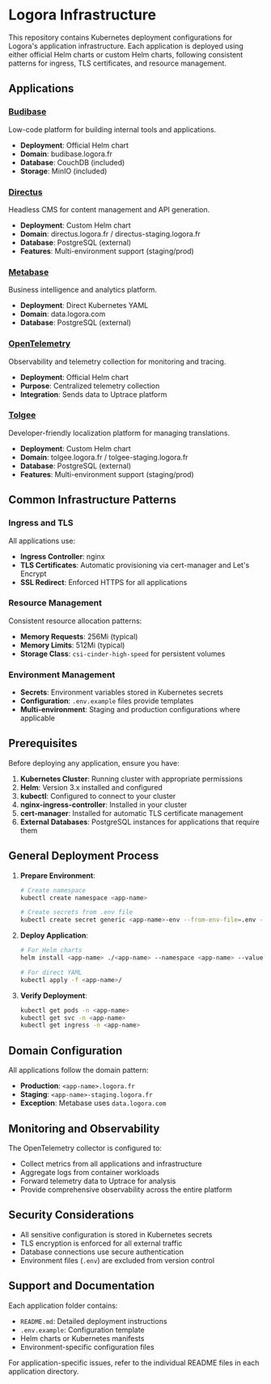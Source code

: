 # Logora Infrastructure

This repository contains Kubernetes deployment configurations for Logora's application infrastructure. Each application is deployed using either official Helm charts or custom Helm charts, following consistent patterns for ingress, TLS certificates, and resource management.

## Applications

### [Budibase](./budibase/)
Low-code platform for building internal tools and applications.
- **Deployment**: Official Helm chart
- **Domain**: budibase.logora.fr
- **Database**: CouchDB (included)
- **Storage**: MinIO (included)

### [Directus](./directus/)
Headless CMS for content management and API generation.
- **Deployment**: Custom Helm chart
- **Domain**: directus.logora.fr / directus-staging.logora.fr
- **Database**: PostgreSQL (external)
- **Features**: Multi-environment support (staging/prod)

### [Metabase](./metabase/)
Business intelligence and analytics platform.
- **Deployment**: Direct Kubernetes YAML
- **Domain**: data.logora.com
- **Database**: PostgreSQL (external)

### [OpenTelemetry](./opentelemetry/)
Observability and telemetry collection for monitoring and tracing.
- **Deployment**: Official Helm chart
- **Purpose**: Centralized telemetry collection
- **Integration**: Sends data to Uptrace platform

### [Tolgee](./tolgee/)
Developer-friendly localization platform for managing translations.
- **Deployment**: Custom Helm chart
- **Domain**: tolgee.logora.fr / tolgee-staging.logora.fr
- **Database**: PostgreSQL (external)
- **Features**: Multi-environment support (staging/prod)

## Common Infrastructure Patterns

### Ingress and TLS
All applications use:
- **Ingress Controller**: nginx
- **TLS Certificates**: Automatic provisioning via cert-manager and Let's Encrypt
- **SSL Redirect**: Enforced HTTPS for all applications

### Resource Management
Consistent resource allocation patterns:
- **Memory Requests**: 256Mi (typical)
- **Memory Limits**: 512Mi (typical)
- **Storage Class**: `csi-cinder-high-speed` for persistent volumes

### Environment Management
- **Secrets**: Environment variables stored in Kubernetes secrets
- **Configuration**: `.env.example` files provide templates
- **Multi-environment**: Staging and production configurations where applicable

## Prerequisites

Before deploying any application, ensure you have:

1. **Kubernetes Cluster**: Running cluster with appropriate permissions
2. **Helm**: Version 3.x installed and configured
3. **kubectl**: Configured to connect to your cluster
4. **nginx-ingress-controller**: Installed in your cluster
5. **cert-manager**: Installed for automatic TLS certificate management
6. **External Databases**: PostgreSQL instances for applications that require them

## General Deployment Process

1. **Prepare Environment**:
   ```bash
   # Create namespace
   kubectl create namespace <app-name>
   
   # Create secrets from .env file
   kubectl create secret generic <app-name>-env --from-env-file=.env --namespace <app-name>
   ```

2. **Deploy Application**:
   ```bash
   # For Helm charts
   helm install <app-name> ./<app-name> --namespace <app-name> --values <app-name>/values.yaml
   
   # For direct YAML
   kubectl apply -f <app-name>/
   ```

3. **Verify Deployment**:
   ```bash
   kubectl get pods -n <app-name>
   kubectl get svc -n <app-name>
   kubectl get ingress -n <app-name>
   ```

## Domain Configuration

All applications follow the domain pattern:
- **Production**: `<app-name>.logora.fr`
- **Staging**: `<app-name>-staging.logora.fr`
- **Exception**: Metabase uses `data.logora.com`

## Monitoring and Observability

The OpenTelemetry collector is configured to:
- Collect metrics from all applications and infrastructure
- Aggregate logs from container workloads
- Forward telemetry data to Uptrace for analysis
- Provide comprehensive observability across the entire platform

## Security Considerations

- All sensitive configuration is stored in Kubernetes secrets
- TLS encryption is enforced for all external traffic
- Database connections use secure authentication
- Environment files (`.env`) are excluded from version control

## Support and Documentation

Each application folder contains:
- `README.md`: Detailed deployment instructions
- `.env.example`: Configuration template
- Helm charts or Kubernetes manifests
- Environment-specific configuration files

For application-specific issues, refer to the individual README files in each application directory.
